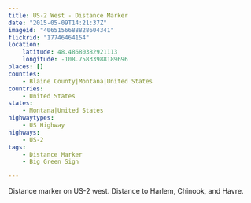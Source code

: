 ```yaml
---
title: US-2 West - Distance Marker
date: "2015-05-09T14:21:37Z"
imageid: "4065156688828604341"
flickrid: "17746464154"
location:
    latitude: 48.48680382921113
    longitude: -108.75833988189696
places: []
counties:
    - Blaine County|Montana|United States
countries:
    - United States
states:
    - Montana|United States
highwaytypes:
    - US Highway
highways:
    - US-2
tags:
    - Distance Marker
    - Big Green Sign

---
```

Distance marker on US-2 west.  Distance to Harlem, Chinook, and Havre.